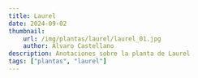 ```yaml
---
title: Laurel
date: 2024-09-02
thumbnail:
    url: /img/plantas/laurel/laurel_01.jpg
    author: Álvaro Castellano
description: Anotaciones sobre la planta de Laurel
tags: ["plantas", "laurel"]
---
```


